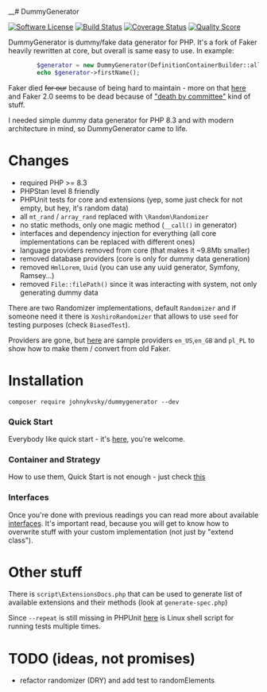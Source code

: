 __# DummyGenerator

[![Software License][ico-license]](LICENSE.md)
[![Build Status][ico-build]][link-build]
[![Coverage Status][ico-scrutinizer]][link-scrutinizer]
[![Quality Score][ico-code-quality]][link-code-quality]

DummyGenerator is dummy/fake data generator for PHP. It's a fork of Faker heavily rewritten at core, but overall is same easy to use. In example:

```php
        $generator = new DummyGenerator(DefinitionContainerBuilder::all());
        echo $generator->firstName();
```

Faker died ~~for our~~ because of being hard to maintain - more on that [here](https://marmelab.com/blog/2020/10/21/sunsetting-faker.html) and Faker 2.0 seems to be dead because of ["death by committee"](https://github.com/FakerPHP/Faker/discussions/15#discussioncomment-7787434) kind of stuff.

I needed simple dummy data generator for PHP 8.3 and with modern architecture in mind, so DummyGenerator came to life.

# Changes

* required PHP >= 8.3
* PHPStan level 8 friendly
* PHPUnit tests for core and extensions (yep, some just check for not empty, but hey, it's random data)
* all `mt_rand` / `array_rand` replaced with `\Random\Randomizer`
* no static methods, only one magic method (`__call()` in generator)
* interfaces and dependency injection for everything (all core implementations can be replaced with different ones)
* language providers removed from core (that makes it ~9.8Mb smaller)
* removed database providers (core is only for dummy data generation)
* removed `HmlLorem`, `Uuid` (you can use any uuid generator, Symfony, Ramsey...)
* removed `File::filePath()` since it was interacting with system, not only generating dummy data

There are two Randomizer implementations, default `Randomizer` and if someone need it there is `XoshiroRandomizer` that allows to use `seed` for testing purposes (check `BiasedTest`).

Providers are gone, but [here](https://github.com/johnykvsky/dummy-providers) are sample providers `en_US`,`en_GB` and `pl_PL` to show how to make them / convert from old Faker.

# Installation

```shell
composer require johnykvsky/dummygenerator --dev
```

### Quick Start

Everybody like quick start - it's [here](docs/quick_start.md), you're welcome.

### Container and Strategy

How to use them, Quick Start is not enough - just check [this](docs/container.md)

### Interfaces

Once you're done with previous readings you can read more about available [interfaces](docs/overwriting_stuff).
It's important read, because you will get to know how to overwrite stuff with your custom implementation (not just by "extend class").

# Other stuff

There is `script\ExtensionsDocs.php` that can be used to generate list of available extensions and their methods (look at `generate-spec.php`)

Since `--repeat` is still missing in PHPUnit [here](https://github.com/johnykvsky/phpunit-repeat) is Linux shell script for running tests multiple times.

# TODO (ideas, not promises)

* refactor randomizer (DRY) and add test to randomElements

[ico-license]: https://img.shields.io/badge/license-MIT-brightgreen.svg?style=flat-square
[ico-scrutinizer]: https://img.shields.io/scrutinizer/coverage/g/johnykvsky/dummygenerator.svg?style=flat-square
[ico-code-quality]: https://img.shields.io/scrutinizer/g/johnykvsky/dummygenerator.svg?style=flat-square
[ico-build]: https://github.com/johnykvsky/dummygenerator/actions/workflows/php.yml/badge.svg

[link-scrutinizer]: https://scrutinizer-ci.com/g/johnykvsky/dummygenerator/code-structure
[link-code-quality]: https://scrutinizer-ci.com/g/johnykvsky/dummygenerator
[link-build]: https://github.com/johnykvsky/dummygenerator/actions/workflows/php.yml
